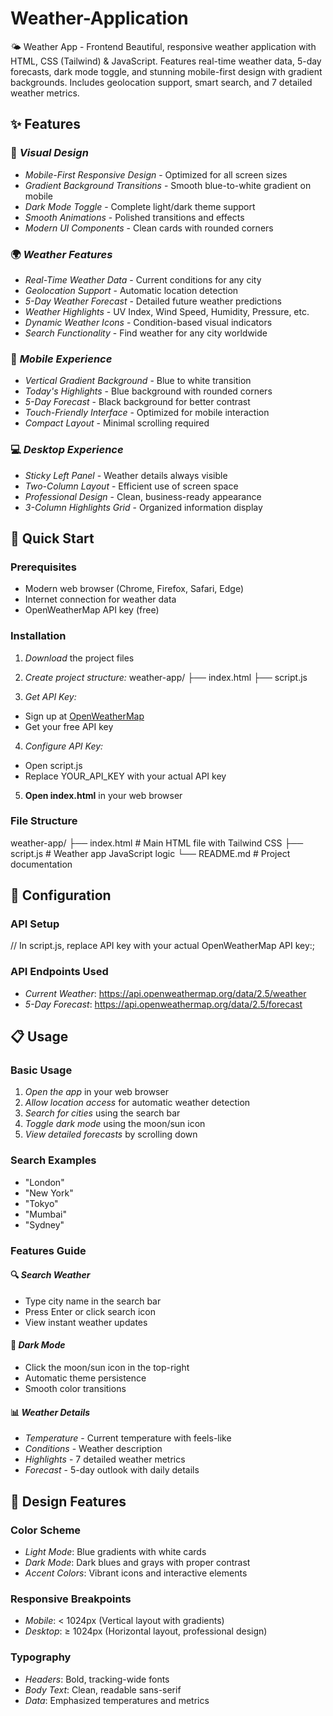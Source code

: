 # Weather-Application
🌤️ Weather App - Frontend  Beautiful, responsive weather application with HTML, CSS (Tailwind) &amp; JavaScript. Features real-time weather data, 5-day forecasts, dark mode toggle, and stunning mobile-first design with gradient backgrounds. Includes geolocation support, smart search, and 7 detailed weather metrics.

## ✨ Features

### 🎨 *Visual Design*
- *Mobile-First Responsive Design* - Optimized for all screen sizes
- *Gradient Background Transitions* - Smooth blue-to-white gradient on mobile
- *Dark Mode Toggle* - Complete light/dark theme support
- *Smooth Animations* - Polished transitions and effects
- *Modern UI Components* - Clean cards with rounded corners

### 🌍 *Weather Features*
- *Real-Time Weather Data* - Current conditions for any city
- *Geolocation Support* - Automatic location detection
- *5-Day Weather Forecast* - Detailed future weather predictions
- *Weather Highlights* - UV Index, Wind Speed, Humidity, Pressure, etc.
- *Dynamic Weather Icons* - Condition-based visual indicators
- *Search Functionality* - Find weather for any city worldwide

### 📱 *Mobile Experience*
- *Vertical Gradient Background* - Blue to white transition
- *Today's Highlights* - Blue background with rounded corners
- *5-Day Forecast* - Black background for better contrast
- *Touch-Friendly Interface* - Optimized for mobile interaction
- *Compact Layout* - Minimal scrolling required

### 💻 *Desktop Experience*
- *Sticky Left Panel* - Weather details always visible
- *Two-Column Layout* - Efficient use of screen space
- *Professional Design* - Clean, business-ready appearance
- *3-Column Highlights Grid* - Organized information display

## 🚀 Quick Start

### Prerequisites
- Modern web browser (Chrome, Firefox, Safari, Edge)
- Internet connection for weather data
- OpenWeatherMap API key (free)

### Installation

1. *Download* the project files
2. *Create project structure:*
weather-app/
├── index.html
├── script.js

3. *Get API Key:*
- Sign up at [OpenWeatherMap](https://openweathermap.org/api)
- Get your free API key

4. *Configure API Key:*
- Open script.js
- Replace YOUR_API_KEY with your actual API key

5. **Open index.html** in your web browser

### File Structure
weather-app/
├── index.html # Main HTML file with Tailwind CSS
├── script.js # Weather app JavaScript logic
└── README.md # Project documentation

## 🔧 Configuration

### API Setup
// In script.js, replace API key with your actual OpenWeatherMap API key:;

### API Endpoints Used
- *Current Weather*: https://api.openweathermap.org/data/2.5/weather
- *5-Day Forecast*: https://api.openweathermap.org/data/2.5/forecast

## 📋 Usage

### Basic Usage
1. *Open the app* in your web browser
2. *Allow location access* for automatic weather detection
3. *Search for cities* using the search bar
4. *Toggle dark mode* using the moon/sun icon
5. *View detailed forecasts* by scrolling down

### Search Examples
- "London"
- "New York"
- "Tokyo"
- "Mumbai"
- "Sydney"

### Features Guide

#### 🔍 *Search Weather*
- Type city name in the search bar
- Press Enter or click search icon
- View instant weather updates

#### 🌙 *Dark Mode*
- Click the moon/sun icon in the top-right
- Automatic theme persistence
- Smooth color transitions

#### 📊 *Weather Details*
- *Temperature* - Current temperature with feels-like
- *Conditions* - Weather description
- *Highlights* - 7 detailed weather metrics
- *Forecast* - 5-day outlook with daily details

## 🎨 Design Features

### Color Scheme
- *Light Mode*: Blue gradients with white cards
- *Dark Mode*: Dark blues and grays with proper contrast
- *Accent Colors*: Vibrant icons and interactive elements

### Responsive Breakpoints
- *Mobile*: < 1024px (Vertical layout with gradients)
- *Desktop*: ≥ 1024px (Horizontal layout, professional design)

### Typography
- *Headers*: Bold, tracking-wide fonts
- *Body Text*: Clean, readable sans-serif
- *Data*: Emphasized temperatures and metrics
